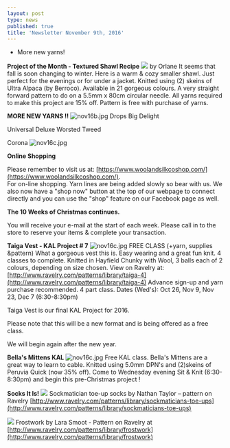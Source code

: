 ```yaml
---
layout: post
type: news
published: true
title: 'Newsletter November 9th, 2016'
---
```

- More new yarns!

**Project of the Month - Textured Shawl Recipe**
![]({{site.baseurl}}/projects/img/featured_29.jpg)
by Orlane
It seems that fall is soon changing to winter. Here is a warm & cozy smaller shawl. Just perfect for the evenings or for under a jacket. Knitted using (2) skeins of Ultra Alpaca (by Berroco). Available in 21 gorgeous colours. A very straight forward pattern to do on a 5.5mm x 80cm circular needle. All yarns required to make this project are 15% off. Pattern is free with purchase of yarns.


**MORE NEW YARNS !!**
![nov16b.jpg]({{site.baseurl}}/news/img/nov16b.jpg)
Drops Big Delight

Universal Deluxe Worsted Tweed

Corona
![nov16c.jpg]({{site.baseurl}}/news/img/nov16c.jpg)


**Online Shopping**

Please remember to visit us at: [https://www.woolandsilkcoshop.com/](https://www.woolandsilkcoshop.com/).  
For on-line shopping. Yarn lines are being added slowly so bear with us. We also now have a "shop now" button at the top of our webpage to connect directly and you can use the "shop" feature on our Facebook page as well.


**The 10 Weeks of Christmas continues.**

You will receive your e-mail at the start of each week. Please call in to the store to reserve your items & complete your transaction.


**Taiga Vest - KAL Project # 7**
![nov16c.jpg]({{site.baseurl}}/img/kal/kal7.jpg)
FREE CLASS (+yarn, supplies &pattern)
What a gorgeous vest this is. Easy wearing and a great fun knit. 4 classes to complete. Knitted in Hayfield Chunky with Wool, 3 balls each of 2 colours, depending on size chosen. View on Ravelry at:  [http://www.ravelry.com/patterns/library/taiga-4](http://www.ravelry.com/patterns/library/taiga-4)
Advance sign-up and yarn purchase recommended.
4 part class.
Dates (Wed's): Oct 26, Nov 9, Nov 23, Dec 7  (6:30-8:30pm)   

Taiga Vest is our final KAL Project for 2016. 

Please note that this will be a new format and is being offered as a free class.

We will begin again after the new year. 


**Bella's Mittens  KAL**
![nov16c.jpg]({{site.baseurl}}/img/kal/kal8.jpg)
Free KAL class.  Bella's Mittens are a great way to learn to cable. Knitted using 5.0mm DPN's and (2)skeins of Peruvia Quick (now 35% off).  Come to Wednesday evening Sit & Knit (6:30-8:30pm) and begin this pre-Christmas project !


**Socks It Is!**
![]({{site.baseurl}}/img/socks/nov1.jpg)
Sockmatician toe-up socks by Nathan Taylor – pattern on Ravelry [http://www.ravelry.com/patterns/library/sockmaticians-toe-ups](http://www.ravelry.com/patterns/library/sockmaticians-toe-ups)

![]({{site.baseurl}}/img/socks/nov2.jpg)
Frostwork by Lara Smoot - Pattern on Ravelry at [http://www.ravelry.com/patterns/library/frostwork](http://www.ravelry.com/patterns/library/frostwork)